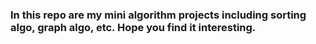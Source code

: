 ### In this repo are my mini algorithm projects including sorting algo, graph algo, etc. Hope you find it interesting.